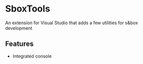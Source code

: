 # SboxTools
An extension for Visual Studio that adds a few utilities for s&box development

## Features
* Integrated console
